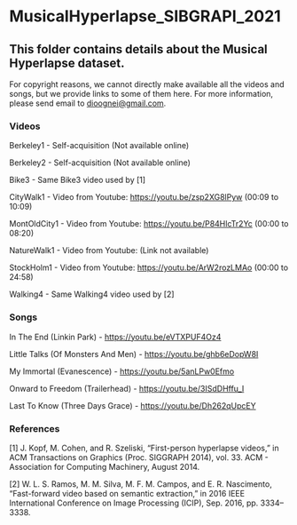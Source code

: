 # MusicalHyperlapse_SIBGRAPI_2021

## This folder contains details about the Musical Hyperlapse dataset.

For copyright reasons, we cannot directly make available all the videos and songs, but we provide links to some of them here. For more information, please send email to dioognei@gmail.com.

### Videos

Berkeley1 - Self-acquisition (Not available online) 

Berkeley2 - Self-acquisition (Not available online)

Bike3 - Same Bike3 video used by [1]

CityWalk1 - Video from Youtube: https://youtu.be/zsp2XG8lPyw (00:09 to 10:09)

MontOldCity1 - Video from Youtube: https://youtu.be/P84HlcTr2Yc (00:00 to 08:20)

NatureWalk1 - Video from Youtube: (Link not available)

StockHolm1 - Video from Youtube: https://youtu.be/ArW2rozLMAo (00:00 to 24:58)

Walking4 - Same Walking4 video used by [2]

### Songs

In The End (Linkin Park) - https://youtu.be/eVTXPUF4Oz4

Little Talks (Of Monsters And Men) - https://youtu.be/ghb6eDopW8I

My Immortal (Evanescence) - https://youtu.be/5anLPw0Efmo

Onward to Freedom (Trailerhead) - https://youtu.be/3ISdDHffu_I

Last To Know (Three Days Grace) - https://youtu.be/Dh262qUpcEY

### References

[1] J. Kopf, M. Cohen, and R. Szeliski, “First-person hyperlapse videos,”
in ACM Transactions on Graphics (Proc. SIGGRAPH 2014), vol. 33.
ACM - Association for Computing Machinery, August 2014.

[2] W. L. S. Ramos, M. M. Silva, M. F. M. Campos, and E. R. Nascimento,
“Fast-forward video based on semantic extraction,” in 2016 IEEE
International Conference on Image Processing (ICIP), Sep. 2016, pp.
3334–3338.


